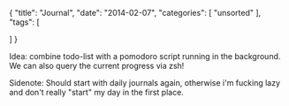 {
  "title": "Journal",
  "date": "2014-02-07",
  "categories": [
    "unsorted"
  ],
  "tags": [
    
  ]
}

Idea:
combine todo-list with a pomodoro script running in the background.
We can also query the current progress via zsh!



Sidenote: Should start with daily journals again, otherwise i'm fucking lazy and don't really
"start" my day in the first place.

